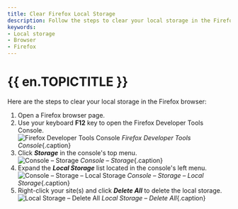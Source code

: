 ```yaml
---
title: Clear Firefox Local Storage
description: Follow the steps to clear your local storage in the Firefox browser.
keywords:
- Local storage
- Browser
- Firefox
---
```

# {{ en.TOPICTITLE }} 
Here are the steps to clear your local storage in the Firefox browser:  

1. Open a Firefox browser page.  
1. Use your keyboard **F12** key to open the Firefox Developer Tools Console.  
![Firefox Developer Tools Console](/img/en/kb/KB4865.png) 
*Firefox Developer Tools Console*{.caption}
1. Click ***Storage*** in the console&apos;s top menu.  
![Console – Storage](/img/en/kb/KB4866.png) 
*Console – Storage*{.caption}
1. Expand the ***Local Storage*** list located in the console&apos;s left menu.  
![Console – Storage – Local Storage](/img/en/kb/KB4867.png) 
*Console – Storage – Local Storage*{.caption}
1. Right-click your site(s) and click ***Delete All*** to delete the local storage.  
![Local Storage – Delete All](/img/en/kb/KB4868.png) 
*Local Storage – Delete All*{.caption}

